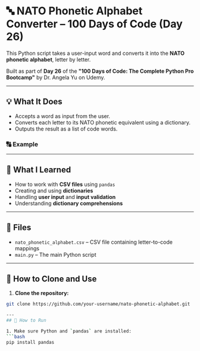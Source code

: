 # 🔤 NATO Phonetic Alphabet Converter – 100 Days of Code (Day 26)

This Python script takes a user-input word and converts it into the **NATO phonetic alphabet**, letter by letter.

Built as part of **Day 26** of the **"100 Days of Code: The Complete Python Pro Bootcamp"** by Dr. Angela Yu on Udemy.

---

## 💡 What It Does

- Accepts a word as input from the user.
- Converts each letter to its NATO phonetic equivalent using a dictionary.
- Outputs the result as a list of code words.

### 🔠 Example


---

## 🧠 What I Learned

- How to work with **CSV files** using `pandas`
- Creating and using **dictionaries**
- Handling **user input** and **input validation**
- Understanding **dictionary comprehensions**

---

## 📁 Files

- `nato_phonetic_alphabet.csv` – CSV file containing letter-to-code mappings
- `main.py` – The main Python script

---
## 🚀 How to Clone and Use

1. **Clone the repository:**
```bash
git clone https://github.com/your-username/nato-phonetic-alphabet.git

---
## 🚀 How to Run

1. Make sure Python and `pandas` are installed:
```bash
pip install pandas
